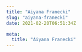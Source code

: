 ```yaml
---
title: "Aiyana Franecki"
slug: "aiyana-franecki"
date: 2021-02-20T06:51:34Z

meta:
  title: "Aiyana Franecki"
---
```


